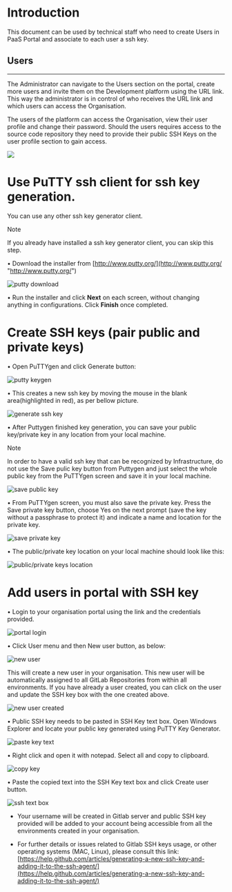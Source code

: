 
# Introduction #
This document can be used by technical staff who need to create Users in PaaS Portal and associate to each user a ssh key. 

## **Users**

----------

The Administrator can navigate to the Users section on the portal, create more users and invite them on the Development platform using the URL link. This way the administrator is in control of who receives the URL link and which users can access the Organisation.

The users of the platform can access the Organisation, view their user profile and change their password. Should the users requires access to the source code repository they need to provide their public SSH Keys on the user profile section to gain access.

![](../images/users.png) 

# Use PuTTY ssh client for ssh key generation. #

You can use any other ssh key generator client.

> [!Note]
> If you already have installed a ssh key generator client, you can skip this step.

•	Download the installer from [http://www.putty.org/](http://www.putty.org/ "http://www.putty.org/")

![putty download](./images/putty-download.png)

•	Run the installer and click **Next** on each screen, without changing anything in configurations. Click **Finish** once completed.

# Create SSH keys (pair public and private keys) #

•	Open PuTTYgen and click Generate button:

![putty keygen](./images/putty-keygen.png)

•	This creates a new ssh key by moving the mouse in the blank area(highlighted in red), as per bellow picture.

![generate ssh key](./images/putty-keygen-random.png)

•	After Puttygen finished key generation, you can save your public key/private key in any location from your local machine.

> [!Note]
> In order to have a valid ssh key that can be recognized by 
>  Infrastructure, do not use the Save pulic key button from Puttygen and just select the whole public key from the PuTTYgen screen and save it in your local machine.

![save public key](./images/putty-keygen-publickey.png)

•	From PuTTYgen screen, you must also save the private key. Press the Save private key button, choose Yes on the next prompt (save the key without a passphrase to protect it) and indicate a name and location for the private key.

![save private key](./images/putty-keygen-privatekey.png)

•	The public/private key location on your local machine should look like this:

![public/private keys location](./images/putty-keygen-keyslocation.png)

# Add users in portal with SSH key #

•	Login to your organisation portal using the link and the credentials provided.

![portal login](./images/portal-login.png)

•	Click User menu and then New user button, as below:

![new user](./images/new-user.png)

This will create a new user in your organisation. This new user will be automatically assigned to all GitLab Repositories from within all environments. If you have already a user created, you can click on the user and update the SSH key box with the one created above.

![new user created](./images/new-user-created.png)

•	Public SSH key needs to be pasted in SSH Key text box. Open Windows Explorer and locate your public key generated using PuTTY Key Generator. 

![paste key text](./images/putty-keygen-publicselect.png)

• Right click and open it with notepad. Select all and copy to clipboard.

![copy key](./images/copy-key.png)

•	Paste the copied text into the SSH Key text box and click Create user button.

![ssh text box](./images/ssh-text-box.png)

- Your username will be created in Gitlab server and public SSH key provided will be added to your account being accessible from all the environments created in your organisation.

- For further details or issues related to Gitlab SSH keys usage, or other operating systems (MAC, Linux), please consult this link:  [https://help.github.com/articles/generating-a-new-ssh-key-and-adding-it-to-the-ssh-agent/](https://help.github.com/articles/generating-a-new-ssh-key-and-adding-it-to-the-ssh-agent/)

